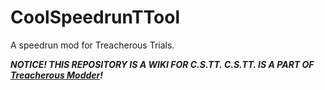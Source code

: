 # CoolSpeedrunTTool
A speedrun mod for Treacherous Trials.

***NOTICE! THIS REPOSITORY IS A WIKI FOR C.S.TT. C.S.TT. IS A PART OF [Treacherous Modder](https://github.com/Hassunaama/Treacherous-Modder)!***
